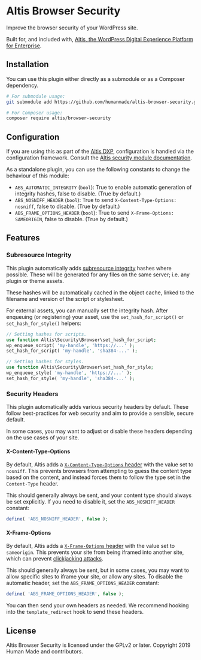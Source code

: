 # Altis Browser Security

Improve the browser security of your WordPress site.

Built for, and included with, [Altis, the WordPress Digital Experience Platform for Enterprise](https://www.altis-dxp.com/).


## Installation

You can use this plugin either directly as a submodule or as a Composer dependency.

```sh
# For submodule usage:
git submodule add https://github.com/humanmade/altis-browser-security.git wp-content/plugins/altis-browser-security

# For Composer usage:
composer require altis/browser-security
```


## Configuration

If you are using this as part of the [Altis DXP](https://www.altis-dxp.com/), configuration is handled via the configuration framework. Consult the [Altis security module documentation](https://www.altis-dxp.com/resources/docs/security/browser/).

As a standalone plugin, you can use the following constants to change the behaviour of this module:

* `ABS_AUTOMATIC_INTEGRITY` (`bool`): True to enable automatic generation of integrity hashes, false to disable. (True by default.)
* `ABS_NOSNIFF_HEADER` (`bool`): True to send `X-Content-Type-Options: nosniff`, false to disable. (True by default.)
* `ABS_FRAME_OPTIONS_HEADER` (`bool`): True to send `X-Frame-Options: SAMEORIGIN`, false to disable. (True by default.)


## Features

### Subresource Integrity

This plugin automatically adds [subresource integrity](https://developer.mozilla.org/en-US/docs/Web/Security/Subresource_Integrity) hashes where possible. These will be generated for any files on the same server; i.e. any plugin or theme assets.

These hashes will be automatically cached in the object cache, linked to the filename and version of the script or stylesheet.

For external assets, you can manually set the integrity hash. After enqueuing (or registering) your asset, use the `set_hash_for_script()` or `set_hash_for_style()` helpers:

```php
// Setting hashes for scripts.
use function Altis\Security\Browser\set_hash_for_script;
wp_enqueue_script( 'my-handle', 'https://...' );
set_hash_for_script( 'my-handle', 'sha384-...' );

// Setting hashes for styles.
use function Altis\Security\Browser\set_hash_for_style;
wp_enqueue_style( 'my-handle', 'https://...' );
set_hash_for_style( 'my-handle', 'sha384-...' );
```


### Security Headers

This plugin automatically adds various security headers by default. These follow best-practices for web security and aim to provide a sensible, secure default.

In some cases, you may want to adjust or disable these headers depending on the use cases of your site.


#### X-Content-Type-Options

By default, Altis adds a [`X-Content-Type-Options` header](https://developer.mozilla.org/en-US/docs/Web/HTTP/Headers/X-Content-Type-Options) with the value set to `nosniff`. This prevents browsers from attempting to guess the content type based on the content, and instead forces them to follow the type set in the `Content-Type` header.

This should generally always be sent, and your content type should always be set explicitly. If you need to disable it, set the `ABS_NOSNIFF_HEADER` constant:

```php
define( 'ABS_NOSNIFF_HEADER', false );
```


#### X-Frame-Options

By default, Altis adds a [`X-Frame-Options` header](https://developer.mozilla.org/en-US/docs/Web/HTTP/Headers/X-Frame-Options) with the value set to `sameorigin`. This prevents your site from being iframed into another site, which can prevent [clickjacking attacks](https://en.wikipedia.org/wiki/Clickjacking).

This should generally always be sent, but in some cases, you may want to allow specific sites to iframe your site, or allow any sites. To disable the automatic header, set the `ABS_FRAME_OPTIONS_HEADER` constant:

```php
define( 'ABS_FRAME_OPTIONS_HEADER', false );
```

You can then send your own headers as needed. We recommend hooking into the `template_redirect` hook to send these headers.


## License

Altis Browser Security is licensed under the GPLv2 or later. Copyright 2019 Human Made and contributors.
